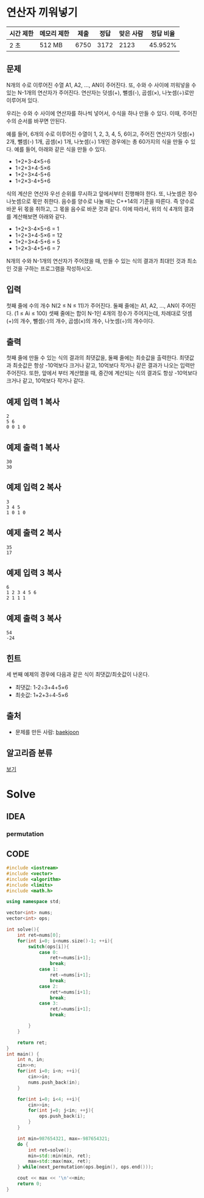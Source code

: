 # 연산자 끼워넣기

| 시간 제한 | 메모리 제한 | 제출 | 정답 | 맞은 사람 | 정답 비율 |
| --------- | ----------- | ---- | ---- | --------- | --------- |
| 2 초      | 512 MB      | 6750 | 3172 | 2123      | 45.952%   |

## 문제

N개의 수로 이루어진 수열 A1, A2, ..., AN이 주어진다. 또, 수와 수 사이에 끼워넣을 수 있는 N-1개의 연산자가 주어진다. 연산자는 덧셈(+), 뺄셈(-), 곱셈(×), 나눗셈(÷)로만 이루어져 있다.

우리는 수와 수 사이에 연산자를 하나씩 넣어서, 수식을 하나 만들 수 있다. 이때, 주어진 수의 순서를 바꾸면 안된다.

예를 들어, 6개의 수로 이루어진 수열이 1, 2, 3, 4, 5, 6이고, 주어진 연산자가 덧셈(+) 2개, 뺄셈(-) 1개, 곱셈(×) 1개, 나눗셈(÷) 1개인 경우에는 총 60가지의 식을 만들 수 있다. 예를 들어, 아래와 같은 식을 만들 수 있다.

- 1+2+3-4×5÷6
- 1÷2+3+4-5×6
- 1+2÷3×4-5+6
- 1÷2×3-4+5+6

식의 계산은 연산자 우선 순위를 무시하고 앞에서부터 진행해야 한다. 또, 나눗셈은 정수 나눗셈으로 몫만 취한다. 음수를 양수로 나눌 때는 C++14의 기준을 따른다. 즉 양수로 바꾼 뒤 몫을 취하고, 그 몫을 음수로 바꾼 것과 같다. 이에 따라서, 위의 식 4개의 결과를 계산해보면 아래와 같다.

- 1+2+3-4×5÷6 = 1
- 1÷2+3+4-5×6 = 12
- 1+2÷3×4-5+6 = 5
- 1÷2×3-4+5+6 = 7

N개의 수와 N-1개의 연산자가 주어졌을 때, 만들 수 있는 식의 결과가 최대인 것과 최소인 것을 구하는 프로그램을 작성하시오.

## 입력

첫째 줄에 수의 개수 N(2 ≤ N ≤ 11)가 주어진다. 둘째 줄에는 A1, A2, ..., AN이 주어진다. (1 ≤ Ai ≤ 100) 셋째 줄에는 합이 N-1인 4개의 정수가 주어지는데, 차례대로 덧셈(+)의 개수, 뺄셈(-)의 개수, 곱셈(×)의 개수, 나눗셈(÷)의 개수이다. 

## 출력

첫째 줄에 만들 수 있는 식의 결과의 최댓값을, 둘째 줄에는 최솟값을 출력한다. 최댓값과 최솟값은 항상 -10억보다 크거나 같고, 10억보다 작거나 같은 결과가 나오는 입력만 주어진다. 또한, 앞에서 부터 계산했을 때, 중간에 계산되는 식의 결과도 항상 -10억보다 크거나 같고, 10억보다 작거나 같다.

## 예제 입력 1 복사

```
2
5 6
0 0 1 0
```

## 예제 출력 1 복사

```
30
30
```

## 예제 입력 2 복사

```
3
3 4 5
1 0 1 0
```

## 예제 출력 2 복사

```
35
17
```

## 예제 입력 3 복사

```
6
1 2 3 4 5 6
2 1 1 1
```

## 예제 출력 3 복사

```
54
-24
```

## 힌트

세 번째 예제의 경우에 다음과 같은 식이 최댓값/최솟값이 나온다.

- 최댓값: 1-2÷3+4+5×6
- 최솟값: 1+2+3÷4-5×6

## 출처

- 문제를 만든 사람: [baekjoon](https://www.acmicpc.net/user/baekjoon)

## 알고리즘 분류

[보기](https://www.acmicpc.net/problem/14888#)



# Solve 

## IDEA

### permutation 



## CODE

```c++
#include <iostream>
#include <vector>
#include <algorithm>
#include <limits>
#include <math.h>

using namespace std;

vector<int> nums;
vector<int> ops;

int solve(){
    int ret=nums[0];
    for(int i=0; i<nums.size()-1; ++i){
        switch(ops[i]){
            case 0:
                ret+=nums[i+1];
                break;
            case 1:
                ret-=nums[i+1];
                break;
            case 2:
                ret*=nums[i+1];
                break;
            case 3:
                ret/=nums[i+1];
                break;

        }
    }

    return ret;
}
int main() {
    int n, in;
    cin>>n;
    for(int i=0; i<n; ++i){
        cin>>in;
        nums.push_back(in);
    }

    for(int i=0; i<4; ++i){
        cin>>in;
        for(int j=0; j<in; ++j){
            ops.push_back(i);
        }
    }

    int min=987654321, max=-987654321;
    do {
        int ret=solve();
        min=std::min(min, ret);
        max=std::max(max, ret);
    } while(next_permutation(ops.begin(), ops.end()));

    cout << max << '\n'<<min;
    return 0;
}
```

